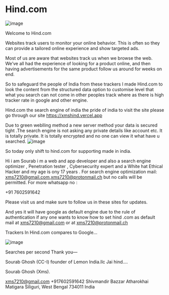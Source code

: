 # Hind.com
![image](https://github.com/Lemon-India/Hind/assets/110107438/680f2f3e-0ca9-4df2-80ff-d851580a55be)

Welcome to Hind.com

Websites track users to monitor your online behavior. This is often so they can provide a tailored online experience and show targeted ads.

Most of us are aware that websites track us when we browse the web. We’ve all had the experience of looking for a product online, and then having advertisements for the same product follow us around for weeks on end.

So to safeguard the people of India from these trackers I made Hind.com to look the content from the structured data option to customise level that what you search can not come in other peoples track where as there is high tracker rate in google and other engine.

Hind.com the search engine of india the pride of india to visit the site please go through our site https://xmshind.vercel.app

Due to green weblling method a new server method your data is secured tight .The search engine is not asking any private details like account etc. It is totally private. It is totally encrypted and no one can view it what have u searched.
![image](https://github.com/Lemon-India/Hind/assets/110107438/4679e610-1cc4-428d-9b03-9aae51776901)


So today only shift to hind.com for supporting made in india. 

Hi i am Sourab i m a web and app developer and also a search engine optimizer , Penetration tester , Cybersecurity expert and a White hat Ethical Hacker and my age is ony 17 years . For search engine optimization mail: xms7210@gmail.com,xms7210@protonmail.ch but no calls will be permitted. For more whatsapp no :

+91 7602591642

Please visit us and make sure to follow us in these sites for updates.

And yes it will have google as default engine due to the rule of authentication if any one wants to know how to set hind .com as default mail at xms7210@gmail.com or at xms7210@protonmail.ch



Trackers In Hind.com compares to Google...

![image](https://github.com/Lemon-India/Hind/assets/110107438/b6c0d910-38a4-4ce8-9157-cd74d4993230)


Searches per second
Thank you—



Sourab Ghosh (CC-I) founder of Lemon India.llc
Jai hind….

Sourab Ghosh (Xms).

xms7210@gmail.com
+917602591642
Shivmandir Bazzar
Atharokhai
Matigara
Siliguri, West Bengal 734011
India
